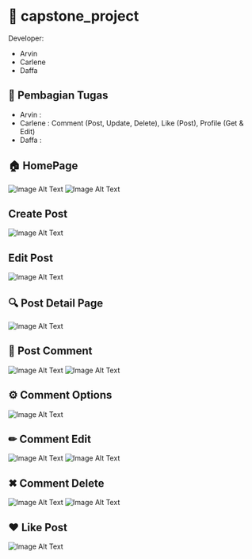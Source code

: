 # &#x1F680; capstone_project

Developer:
- Arvin
- Carlene 
- Daffa

## &#x1F4DD; Pembagian Tugas

- Arvin :
- Carlene : Comment (Post, Update, Delete), Like (Post), Profile (Get & Edit)
- Daffa :

## &#x1F3E0; HomePage
![Image Alt Text](assets/images/homepage.png)
![Image Alt Text](assets/images/homepage_button.png)

## Create Post
![Image Alt Text](assets/images/create_post.png)

## Edit Post
![Image Alt Text](assets/images/edit_post.png)


## &#x1F50D; Post Detail Page
![Image Alt Text](assets/images/detail_page.png)

## &#x1F4AC; Post Comment
![Image Alt Text](assets/images/enter_comment.png)
![Image Alt Text](assets/images/comment_entered.png)

## &#x2699; Comment Options
![Image Alt Text](assets/images/comment_options.png)

## &#x270F; Comment Edit
![Image Alt Text](assets/images/edit_comment.png)
![Image Alt Text](assets/images/comment_edited.png)

## &#x2716; Comment Delete
![Image Alt Text](assets/images/delete_comment.png)
![Image Alt Text](assets/images/detail_page.png)

## &#x2764; Like Post
![Image Alt Text](assets/images/post_liked.png)
